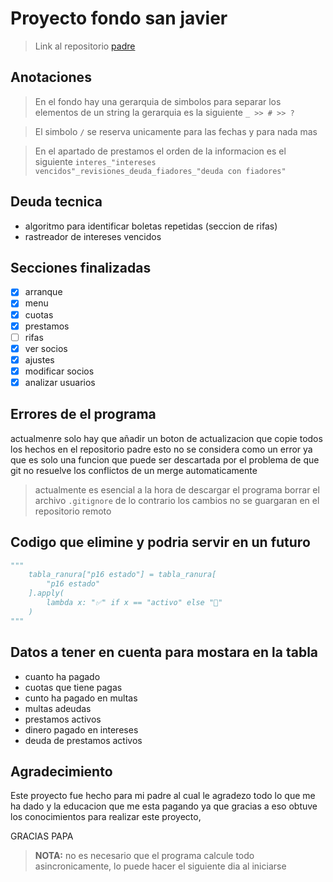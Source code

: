 # Proyecto fondo san javier

> Link al repositorio [padre](https://github.com/javier25987/fondo_new_version)

## Anotaciones

> En el fondo hay una gerarquia de simbolos para separar los elementos de un string la gerarquia es la siguiente `_ >> # >> ?`

> El simbolo `/` se reserva unicamente para las fechas y para nada mas

> En el apartado de prestamos el orden de la informacion es el siguiente `interes_"intereses vencidos"_revisiones_deuda_fiadores_"deuda con fiadores"`

## Deuda tecnica

* algoritmo para identificar boletas repetidas (seccion de rifas)
* rastreador de intereses vencidos

## Secciones finalizadas

* [X]  arranque
* [X]  menu
* [X]  cuotas
* [X]  prestamos
* [ ]  rifas
* [X]  ver socios
* [X]  ajustes
* [X]  modificar socios
* [X]  analizar usuarios

## Errores de el programa

actualmenre solo hay que añadir un boton de actualizacion que copie todos los hechos en el repositorio padre esto no se considera como un error ya que es solo una funcion que puede ser descartada por el problema de que git no resuelve los conflictos de un merge automaticamente

> actualmente es esencial a la hora de descargar el programa borrar el archivo `.gitignore` de lo contrario los cambios no se guargaran en el repositorio remoto

## Codigo que elimine y podria servir en un futuro

```python
"""
    tabla_ranura["p16 estado"] = tabla_ranura[
        "p16 estado"
    ].apply(
        lambda x: "✅" if x == "activo" else "🚨"
    )
"""
```

## Datos a tener en cuenta para mostara en la tabla

* cuanto ha pagado
* cuotas que tiene pagas
* cunto ha pagado en multas
* multas adeudas
* prestamos activos
* dinero pagado en intereses
* deuda de prestamos activos

## Agradecimiento

Este proyecto fue hecho para mi padre al cual le agradezo todo lo que me ha dado y la educacion que me esta pagando ya que gracias a eso obtuve los conocimientos para realizar este proyecto,

GRACIAS PAPA

> **NOTA:** no es necesario que el programa calcule todo asincronicamente, lo puede hacer el siguiente dia al iniciarse